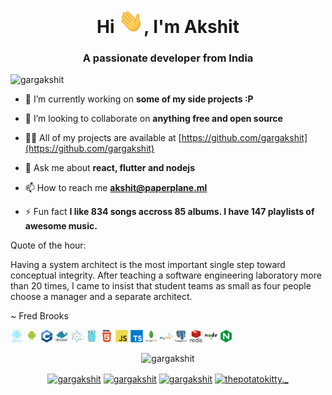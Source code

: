<h1 align="center">Hi <img src="https://raw.githubusercontent.com/ABSphreak/ABSphreak/master/gifs/Hi.gif" width="40px" />, I'm Akshit</h1>
<h3 align="center">A passionate developer from India</h3>
<p align="left"> <img src="https://komarev.com/ghpvc/?username=gargakshit" alt="gargakshit" /> </p>

- 🔭 I’m currently working on **some of my side projects :P**

- 👯 I’m looking to collaborate on **anything free and open source**

- 👨‍💻 All of my projects are available at [https://github.com/gargakshit](https://github.com/gargakshit)

- 💬 Ask me about **react, flutter and nodejs**

- 📫 How to reach me **akshit@paperplane.ml**

- ⚡ Fun fact **I like 834 songs accross 85 albums. I have 147 playlists of awesome music.**

Quote of the hour:

Having a system architect is the most important single step toward conceptual integrity. After teaching a software engineering laboratory more than 20 times, I came to insist that student teams as small as four people choose a manager and a separate architect.

~ Fred Brooks

<p align="left"><img src="https://raw.githubusercontent.com/devicons/devicon/master/icons/react/react-original-wordmark.svg" alt="react" width="20" height="20"/> <img src="https://raw.githubusercontent.com/devicons/devicon/master/icons/android/android-original-wordmark.svg" alt="android" width="20" height="20"/> <img src="https://raw.githubusercontent.com/devicons/devicon/master/icons/cplusplus/cplusplus-original.svg" alt="cplusplus" width="20" height="20"/> <img src="https://raw.githubusercontent.com/devicons/devicon/master/icons/docker/docker-original-wordmark.svg" alt="docker" width="20" height="20"/> <img src="https://raw.githubusercontent.com/devicons/devicon/master/icons/electron/electron-original.svg" alt="electron" width="20" height="20"/> <img src="https://raw.githubusercontent.com/devicons/devicon/master/icons/go/go-original.svg" alt="go" width="20" height="20"/> <img src="https://raw.githubusercontent.com/devicons/devicon/master/icons/html5/html5-original-wordmark.svg" alt="html5" width="20" height="20"/> <img src="https://raw.githubusercontent.com/devicons/devicon/master/icons/javascript/javascript-original.svg" alt="javascript" width="20" height="20"/> <img src="https://raw.githubusercontent.com/devicons/devicon/master/icons/typescript/typescript-original.svg" alt="typescript" width="20" height="20"/> <img src="https://raw.githubusercontent.com/devicons/devicon/master/icons/mongodb/mongodb-original-wordmark.svg" alt="mongodb" width="20" height="20"/> <img src="https://raw.githubusercontent.com/devicons/devicon/master/icons/mysql/mysql-original-wordmark.svg" alt="mysql" width="20" height="20"/> <img src="https://raw.githubusercontent.com/devicons/devicon/master/icons/postgresql/postgresql-original-wordmark.svg" alt="postgresql" width="20" height="20"/> <img src="https://raw.githubusercontent.com/devicons/devicon/master/icons/redis/redis-original-wordmark.svg" alt="redis" width="20" height="20"/> <img src="https://raw.githubusercontent.com/devicons/devicon/master/icons/nodejs/nodejs-original-wordmark.svg" alt="nodejs" width="20" height="20"/> <img src="https://raw.githubusercontent.com/devicons/devicon/master/icons/nginx/nginx-original.svg" alt="nginx" width="20" height="20"/></p><p align="center"> <img src="https://github-readme-stats-five-lyart.vercel.app/api?username=gargakshit&show_icons=true" alt="gargakshit" /> </p>

<p align="center">
<a href="https://dev.to/gargakshit" target="blank"><img align="center" src="https://cdn.jsdelivr.net/npm/simple-icons@3.0.1/icons/dev-dot-to.svg" alt="gargakshit" height="20" width="20" /></a>
<a href="https://twitter.com/gargakshit" target="blank"><img align="center" src="https://cdn.jsdelivr.net/npm/simple-icons@3.0.1/icons/twitter.svg" alt="gargakshit" height="20" width="20" /></a>
<a href="https://codesandbox.com/gargakshit" target="blank"><img align="center" src="https://cdn.jsdelivr.net/npm/simple-icons@3.0.1/icons/codesandbox.svg" alt="gargakshit" height="20" width="20" /></a>
<a href="https://instagram.com/thepotatokitty._" target="blank"><img align="center" src="https://cdn.jsdelivr.net/npm/simple-icons@3.0.1/icons/instagram.svg" alt="thepotatokitty._" height="20" width="20" /></a>
</p>
